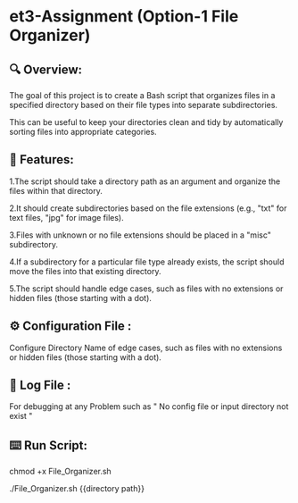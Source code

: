 # et3-Assignment (Option-1 File Organizer)

## 🔍 Overview:
The goal of this project is to create a Bash script that organizes files in a specified directory based on their file types into separate subdirectories.

This can be useful to keep your directories clean and tidy by automatically sorting files into appropriate categories.

## 📌 Features:

  1.The script should take a directory path as an argument and organize the files within that directory.

  2.It should create subdirectories based on the file extensions (e.g., "txt" for text files, "jpg" for image files).

  3.Files with unknown or no file extensions should be placed in a "misc" subdirectory.

  4.If a subdirectory for a particular file type already exists, the script should move the files into that existing directory.

  5.The script should handle edge cases, such as files with no extensions or hidden files (those starting with a dot).

  ## ⚙️ Configuration File :
  
   Configure Directory Name of edge cases, such as files with no extensions or hidden files (those starting with a dot).

 ## 🐞 Log File :

 For debugging at any Problem such as " No config file or input directory not exist "

## ⌨️ Run Script:

chmod +x File_Organizer.sh

./File_Organizer.sh {{directory path}}





